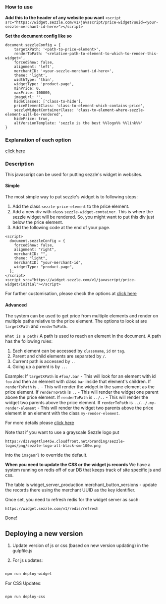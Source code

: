 
### How to use

**Add this to the header of any website you want**
```<script src="https://widget.sezzle.com/v1/javascript/price-widget?uuid=<your-sezzle-merchant-id-here>"></script>```

**Set the document config like so**
```
document.sezzleConfig = {
    targetXPath: '<path-to-price-element>',
    renderToPath: '<relative-path-to-element-to-which-to-render-this-widget>',
    forcedShow: false,
    alignment: 'left',
    merchantID: '<your-sezzle-merchant-id-here>',
    theme: 'light',
    widthType: 'thin',
    widgetType: 'product-page',
    minPrice: 0,
    maxPrice: 100000,
    imageUrl: '',
    hideClasses: ['class-to-hide'],
    priceElementClass: 'class-to-element-which-contains-price',
    sezzleWidgetContainerClass: 'class-to-element-where-sezzle-element-will-be-rendered',
    hidePrice: true,
    altVersionTemplate: 'sezzle is the best %%logo%% %%link%%'
}
```

### Explanation of each option
[click here](/widget-options.md)

### Description
This javascript can be used for putting sezzle's widget in websites.

#### Simple
The most simple way to put sezzle's widget is to following steps:
1. Add the class `sezzle-price-element` to the price element.
2. Add a new div with class `sezzle-widget-container`. This is where the sezzle widget will be rendered. So, you might want to put this div just below the price element.
3. Add the following code at the end of your page.
```
<script>
  document.sezzleConfig = {
    forcedShow: false,
    alignment: "right",
    merchantID: "",
    theme: "light",
    merchantID: "your-merchant-id",
    widgetType: "product-page",
  };
</script>
<script src="https://widget.sezzle.com/v1/javascript/price-widget/initial"></script>
```
For further customisation, please check the options at [click here](/widget-options.md)

#### Advanced
The system can be used to get price from multiple elements and render on multiple paths relative to the price element. The options to look at are `targetXPath` and `renderToPath`.

`What is a path?`
A path is used to reach an element in the document. A path has the following rules:
1. Each element can be accessed by `classname`, `id` or `tag`.
2. Parent and child elements are separated by `/`.
3. Current path is accessed by `.`.
4. Going up a parent is by `..`.

Example:
If `targetXPath` is `#foo/.bar` - This will look for an element with id `foo` and then an element with class `bar` inside that element's children.
If `renderToPath` is `.` - This will render the widget in the same element as the price element.
If `renderToPath` is `..` - This will render the widget one parent above the price element.
If `renderToPath` is `../..` - This will render the widget two parents above the price element. 
If `renderToPath` is `../../.my-render-element` - This will render the widget two parents above the price element in an element with the class `my-render-element`.

For more details please [click here](/widget-options.md)

Note that if you want to use a grayscale Sezzle logo put
```
https://d3svog4tlx445w.cloudfront.net/branding/sezzle-logos/png/sezzle-logo-all-black-sm-100w.png
```
into the `imageUrl` to override the default.

**When you need to update the CSS or the widget js records**
We have a system running on redis off of our DB that keeps track of site specific js and css.

The table is widget_server_production.merchant_button_versions - update the records there using the merchant UUID as the key identifier.

Once set, you need to refresh redis for the widget server as such:
```
https://widget.sezzle.com/v1/redis/refresh
```

Done!

## Deploying a new version

1) Update version of js or css (based on new version updating) in the gulpfile.js

1) For js updates:

```bash

npm run deploy-widget

```

For CSS Updates:

```bash

npm run deploy-css

```
